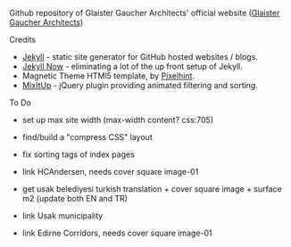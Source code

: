 Github repository of Glaister Gaucher Architects' official website ([Glaister Gaucher Architects](http://www.ggarchi.com))


Credits

- [Jekyll](https://github.com/jekyll/jekyll) - static site generator for GitHub hosted websites / blogs. 
- [Jekyll Now](https://github.com/barryclarck/jekyll-now) - eliminating a lot of the up front setup of Jekyll. 
- Magnetic Theme HTMl5 template, by [Pixelhint](http://pixelhint.com).
- [MixItUp](https://github.com/patrickkunka/mixitup) - jQuery plugin providing animated filtering and sorting.



To Do

- set up max site width (max-width content? css:705)
- find/build a "compress CSS" layout
- fix sorting tags of index pages

- link HCAndersen, needs cover square image-01
- get usak belediyesi turkish translation + cover square image + surface m2 (update both EN and TR)
- link Usak municipality
- link Edirne Corridors, needs cover square image-01

